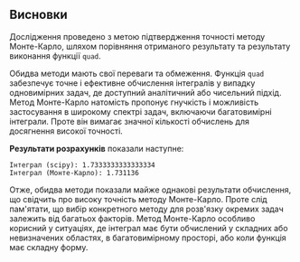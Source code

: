 ## Висновки

Дослідження проведено з метою підтвердження точності методу Монте-Карло, шляхом порівняння отриманого результату та результату виконання функції   `quad`.

Обидва методи мають свої переваги та обмеження. Функція `quad` забезпечує точне і ефективне обчислення інтегралів у випадку одновимірних задач, де доступний аналітичний або чисельний підхід. Метод Монте-Карло натомість пропонує гнучкість і можливість застосування в широкому спектрі задач, включаючи багатовимірні інтеграли. Проте він вимагає значної кількості обчислень для досягнення високої точності. 

**Результати розрахунків** показали наступне:

```
Інтеграл (scipy): 1.7333333333333334
Інтеграл (Монте-Карло): 1.731136
```
Отже, обидва методи показали майже однакові результати обчислення, що свідчить про високу точність методу Монте-Карло. Проте слід пам'ятати, що вибір конкретного методу для розв'язку окремих задач залежить від багатьох факторів. Метод Монте-Карло особливо корисний у ситуаціях, де інтеграл має бути обчислений у складних або невизначених областях, в багатовимірному просторі, або коли функція має складну форму.
